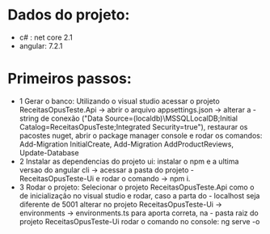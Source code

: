 # Dados do projeto:
 - c# : net core 2.1
 - angular: 7.2.1

# Primeiros passos:
- 1 Gerar o banco: Utilizando o visual studio acessar o projeto ReceitasOpusTeste.Api -> abrir o arquivo appsettings.json -> alterar a       - string de conexão ("Data Source=(localdb)\\MSSQLLocalDB;Initial Catalog=ReceitasOpusTeste;Integrated Security=true"), restaurar os         pacostes nuget, abrir o package manager console e rodar os comandos: Add-Migration InitialCreate, Add-Migration AddProductReviews,        	Update-Database
- 2 Instalar as dependencias do projeto ui: instalar o npm e a ultima versao do angular cli -> acessar a pasta do projeto                   - ReceitasOpusTeste-Ui e rodar o comando -> npm i.
- 3 Rodar o projeto: Selecionar o projeto ReceitasOpusTeste.Api como o de inicialização no visual studio e rodar, caso a parta do           - localhost seja diferente de 5001 alterar no projeto ReceitasOpusTeste-Ui -> environments -> environments.ts para aporta correta, na     - pasta raiz do projeto ReceitasOpusTeste-Ui rodar o comando no console: ng serve -o
  

